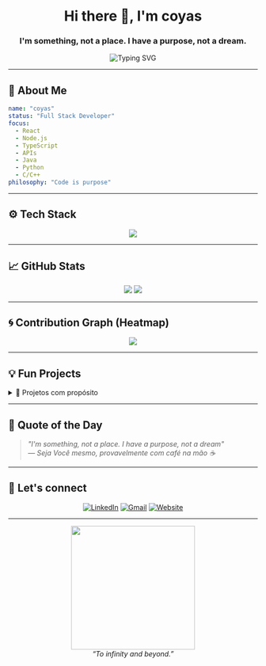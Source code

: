 <h1 align="center">Hi there 👋, I'm coyas</h1>
<h3 align="center">I'm something, not a place. I have a purpose, not a dream.</h3>

<p align="center">
  <img src="https://readme-typing-svg.demolab.com?font=Fira+Code&size=22&pause=1000&color=F75C7E&width=435&lines=To+infinity+and+beyond...;No+Code+No+Life!;Building+cool+stuff+with+code." alt="Typing SVG" />
</p>

---

## 🧠 About Me

```yaml
name: "coyas"
status: "Full Stack Developer"
focus:
  - React
  - Node.js
  - TypeScript
  - APIs
  - Java
  - Python
  - C/C++
philosophy: "Code is purpose"
```

---

## ⚙️ Tech Stack

<p align="center">
  <img src="https://skillicons.dev/icons?i=js,ts,react,nodejs,python,html,css,tailwind,postgres,mongodb,docker,git,mysql,java,c/c++,rust,fastapi,laravel,quarkus,pandas,aws,kubernets" />
</p>

---

## 📈 GitHub Stats

<p align="center">
  <img src="https://github-readme-stats.vercel.app/api?username=coyas&show_icons=true&theme=radical&hide=issues" />
  <img src="https://github-readme-stats.vercel.app/api/top-langs/?username=coyas&layout=compact&theme=radical" />
</p>

---

## 🌀 Contribution Graph (Heatmap)

<p align="center">
  <img src="https://github-readme-activity-graph.vercel.app/graph?username=coyas&theme=tokyo-night&hide_border=true" />
</p>

---

## 💡 Fun Projects

<details>
  <summary>🧹 Projetos com propósito</summary>

  - 🚀 [ChitraOS](https://github.com/Coyas/chitraOS): Sistema Operativo feito inteiramente em RUST.
  - 🧙‍♂️ [DoutorChip](https://github.com/TerraSystemWS/DoutorChip): Um Doutor que alivia as dores das maquinas? 
  - 📦 [KriolStock](https://github.com/KriolStock-lda/kriolstockweb): Assets data Store.

</details>

---

## 🗿 Quote of the Day

> *"I'm something, not a place. I have a purpose, not a dream"*  
> *— Seja Você mesmo, provavelmente com café na mão ☕*

---

## 📢 Let's connect

<p align="center">
  <a href="https://linkedin.com/in/SEULINKEDIN" target="_blank"><img alt="LinkedIn" src="https://img.shields.io/badge/LinkedIn-0A66C2?style=for-the-badge&logo=linkedin&logoColor=white" /></a>
  <a href="mailto:seu@email.com"><img alt="Gmail" src="https://img.shields.io/badge/email-D14836?style=for-the-badge&logo=gmail&logoColor=white" /></a>
  <a href="https://seuportfolio.com"><img alt="Website" src="https://img.shields.io/badge/website-000000?style=for-the-badge&logo=About.me&logoColor=white" /></a>
</p>

---

<p align="center">
  <img src="https://media.giphy.com/media/qgQUggAC3Pfv687qPC/giphy.gif" width="250" />
  <br>
  <em>“To infinity and beyond.”</em>
</p>
